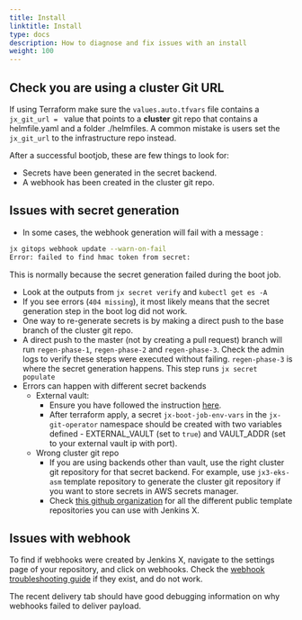 ```yaml
---
title: Install
linktitle: Install
type: docs
description: How to diagnose and fix issues with an install
weight: 100
---
```


## Check you are using a cluster Git URL

If using Terraform make sure the `values.auto.tfvars` file contains a `jx_git_url = ` value that points to a **cluster** git repo that contains a helmfile.yaml and a folder ./helmfiles. A common mistake is users set the `jx_git_url` to the infrastructure repo instead.

After a successful bootjob, these are few things to look for:

- Secrets have been generated in the secret backend.
- A webhook has been created in the cluster git repo.

## Issues with secret generation

- In some cases, the webhook generation will fail with a message :

```bash
jx gitops webhook update --warn-on-fail
Error: failed to find hmac token from secret:
```

This is normally because the secret generation failed during the boot job.

- Look at the outputs from `jx secret verify` and `kubectl get es -A`
- If you see errors (`404 missing`), it most likely means that the secret generation step in the boot log did not work.
- One way to re-generate secrets is by making a direct push to the base branch of the cluster git repo.
- A direct push to the master (not by creating a pull request) branch will run `regen-phase-1`, `regen-phase-2` and `regen-phase-3`.
  Check the admin logs to verify these steps were executed without failing.
  `regen-phase-3` is where the secret generation happens.
  This step runs `jx secret populate`
- Errors can happen with different secret backends
  - External vault:
    - Ensure you have followed the instruction [here](https://github.com/jenkins-x/terraform-aws-eks-jx#secrets-management).
    - After terraform apply, a secret `jx-boot-job-env-vars` in the `jx-git-operator` namespace should be created with two variables defined - EXTERNAL_VAULT (set to `true`) and VAULT_ADDR (set to your external vault ip with port).
  - Wrong cluster git repo
    - If you are using backends other than vault, use the right cluster git repository for that secret backend.
      For example, use `jx3-eks-asm` template repository to generate the cluster git repository if you want to store secrets in AWS secrets manager.
    - Check [this github organization](https://github.com/jx3-gitops-repositories) for all the different public template repositories you can use with Jenkins X.

## Issues with webhook

To find if webhooks were created by Jenkins X, navigate to the settings page of your repository, and click on webhooks.
Check the [webhook troubleshooting guide](/v3/admin/troubleshooting/webhooks/) if they exist, and do not work.

The recent delivery tab should have good debugging information on why webhooks failed to deliver payload.
